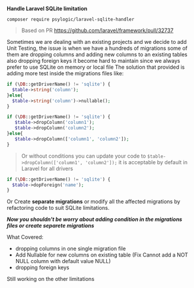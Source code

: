 **Handle Laravel SQLite limitation**

```shell
composer require psylogic/laravel-sqlite-handler
```

> Based on PR https://github.com/laravel/framework/pull/32737

Sometimes we are dealing with an existing projects and we decide to add Unit Testing,
the issue is when we have a hundreds of migrations some of them are dropping columns and adding new columns to an existing tables also dropping foreign keys it become hard to maintain since we always prefer to use SQLite on memory or local file
The solution that provided is adding more test inside the migrations files like: 
 
 
```php
if (\DB::getDriverName() != 'sqlite') {
  $table->string('column');
}else{
  $table->string('column')->nullable();
}
```

```php
if (\DB::getDriverName() != 'sqlite') {
   $table->dropColumn('column1');
   $table->dropColumn('column2');
}else{
   $table->dropColumn(['column1', 'column2']);
}
```
> Or without conditions you can update your code to ```$table->dropColumn(['column1', 'column2']);``` it is acceptable by default in Laravel for all drivers


```php
if (\DB::getDriverName() != 'sqlite') {
  $table->dopForeign('name');
}
```
Or Create **separate migrations** or modify all the affected migrations by refactoring code to suit SQLite limitations.

***Now you shouldn't be worry about adding condition in the migrations files or create separete migrations***

What Covered:

 - dropping columns in one single migration file
 - Add Nullable for new columns on existing table (Fix Cannot add a NOT NULL column with default value NULL)
 - dropping foreign keys


Still working on the other limitations
